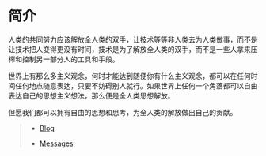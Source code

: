 # 简介

  人类的共同努力应该解放全人类的双手，让技术等等非人类去为人类做事，而不是让技术把人变得更没有时间，技术是为了解放全人类的双手，而不是一些人拿来压榨和控制另一部分人的工具和手段。

  世界上有那么多主义观念，何时才能达到随便你有什么主义观念，都可以在任何时间任何地点随意表达，只要不妨碍别人就行。如果世界上任何一个角落都可以自由表达自己的思想主义想法，那么便是全人类思想解放。

  但愿我们都可以拥有自由的思想和思考，为全人类的解放做出自己的贡献。

> - [Blog](https://januborer.github.io)
>
> - [Messages](https://januborer.github.io/about)
